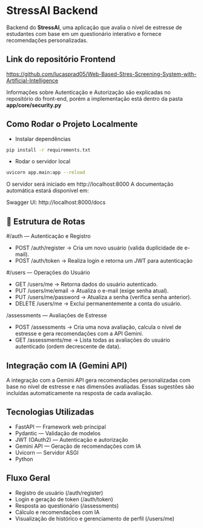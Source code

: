 # StressAI Backend

Backend do **StressAI**, uma aplicação que avalia o nível de estresse de estudantes com base em um questionário interativo e fornece recomendações personalizadas.

## Link do repositório Frontend
https://github.com/lucasprad05/Web-Based-Stres-Screening-System-with-Artificial-Intelligence

Informações sobre Autenticação e Autorização são explicadas no repositório do front-end, porém a implementação está dentro da pasta <strong>app/core/security.py</strong>

## Como Rodar o Projeto Localmente

 - Instalar dependências
```bash
pip install -r requirements.txt
```

- Rodar o servidor local
```bash
uvicorn app.main:app --reload
```
O servidor será iniciado em http://localhost:8000
A documentação automática estará disponível em:

Swagger UI: http://localhost:8000/docs

## 📂 Estrutura de Rotas
#/auth — Autenticação e Registro
- POST /auth/register → Cria um novo usuário (valida duplicidade de e-mail).
- POST /auth/token → Realiza login e retorna um JWT para autenticação

#/users — Operações do Usuário
- GET /users/me → Retorna dados do usuário autenticado.
- PUT /users/me/email → Atualiza o e-mail (exige senha atual).
- PUT /users/me/password → Atualiza a senha (verifica senha anterior).
- DELETE /users/me → Exclui permanentemente a conta do usuário.

/assessments — Avaliações de Estresse
- POST /assessments → Cria uma nova avaliação, calcula o nível de estresse e gera recomendações com a API Gemini.
- GET /assessments/me → Lista todas as avaliações do usuário autenticado (ordem decrescente de data).

## Integração com IA (Gemini API)

A integração com a Gemini API gera recomendações personalizadas com base no nível de estresse e nas dimensões avaliadas.
Essas sugestões são incluídas automaticamente na resposta de cada avaliação.

## Tecnologias Utilizadas
- FastAPI — Framework web principal
- Pydantic — Validação de modelos
- JWT (OAuth2) — Autenticação e autorização
- Gemini API — Geração de recomendações com IA
- Uvicorn — Servidor ASGI
- Python

## Fluxo Geral
- Registro de usuário (/auth/register)
- Login e geração de token (/auth/token)
- Resposta ao questionário (/assessments)
- Cálculo e recomendações com IA
- Visualização de histórico e gerenciamento de perfil (/users/me)
